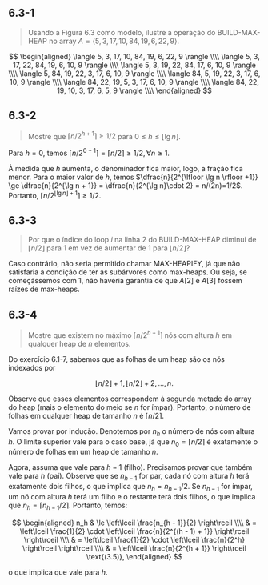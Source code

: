## 6.3-1

> Usando a Figura 6.3 como modelo, ilustre a operação do $\text{BUILD-MAX-HEAP}$ no array $A = \langle 5, 3, 17, 10, 84, 19, 6, 22, 9 \rangle$.

$$
\begin{aligned}
\langle  5,  3, 17, 10, 84, 19, 6, 22, 9 \rangle \\\\
\langle  5,  3, 17, 22, 84, 19, 6, 10, 9 \rangle \\\\
\langle  5,  3, 19, 22, 84, 17, 6, 10, 9 \rangle \\\\
\langle  5, 84, 19, 22,  3, 17, 6, 10, 9 \rangle \\\\
\langle 84,  5, 19, 22,  3, 17, 6, 10, 9 \rangle \\\\
\langle 84, 22, 19,  5,  3, 17, 6, 10, 9 \rangle \\\\
\langle 84, 22, 19, 10,  3, 17, 6,  5, 9 \rangle \\\\
\end{aligned}
$$

## 6.3-2

> Mostre que $\lceil n/2^{h + 1}\rceil \ge 1/2$ para $0 \le h \le \lfloor \lg n \rfloor$.

Para $h=0$, temos $\lceil n/2^{0+1} \rceil = \lceil n/2 \rceil \ge 1/2, \forall n\ge 1$.

À medida que $h$ aumenta, o denominador fica maior, logo, a fração fica menor. Para o maior valor de $h$, temos $\dfrac{n}{2^{\lfloor \lg n \rfloor +1}} \ge \dfrac{n}{2^{\lg n + 1}} = \dfrac{n}{2^{\lg n}\cdot 2} = n/(2n)=1/2$. Portanto, $\lceil n/2^{\lfloor \lg n \rfloor +1} \rceil \ge 1/2$.

## 6.3-3

> Por que o índice do loop $i$ na linha 2 do $\text{BUILD-MAX-HEAP}$ diminui de $\lfloor n / 2 \rfloor$ para $1$ em vez de aumentar de $1$ para $\lfloor n/2 \rfloor$?

Caso contrário, não seria permitido chamar $\text{MAX-HEAPIFY}$, já que não satisfaria a condição de ter as subárvores como max-heaps. Ou seja, se começássemos com $1$, não haveria garantia de que $A[2]$ e $A[3]$ fossem raízes de max-heaps.

## 6.3-4

> Mostre que existem no máximo $\lceil n / 2^{h + 1} \rceil$ nós com altura $h$ em qualquer heap de $n$ elementos.

Do exercício 6.1-7, sabemos que as folhas de um heap são os nós indexados por

$$\left\lfloor n / 2 \right\rfloor + 1, \left\lfloor n / 2 \right\rfloor + 2, \dots, n.$$

Observe que esses elementos correspondem à segunda metade do array do heap (mais o elemento do meio se $n$ for ímpar). Portanto, o número de folhas em qualquer heap de tamanho $n$ é $\left\lceil n / 2 \right\rceil$.

Vamos provar por indução. Denotemos por $n_h$ o número de nós com altura $h$. O limite superior vale para o caso base, já que $n_0 = \left\lceil n / 2 \right\rceil$ é exatamente o número de folhas em um heap de tamanho $n$.

Agora, assuma que vale para $h - 1$ (filho). Precisamos provar que também vale para $h$ (pai). Observe que se $n_{h - 1}$ for par, cada nó com altura $h$ terá exatamente dois filhos, o que implica que $n_h = n_{h - 1} / 2$. Se $n_{h - 1}$ for ímpar, um nó com altura $h$ terá um filho e o restante terá dois filhos, o que implica que $n_h = \left\lceil n_{h - 1} / 2 \right\rceil$. Portanto, temos:

$$
\begin{aligned}
n_h & \le   \left\lceil \frac{n_{h - 1}}{2} \right\rceil \\\\
    & = \left\lceil \frac{1}{2} \cdot \left\lceil \frac{n}{2^{(h - 1) + 1}} \right\rceil \right\rceil \\\\
    & =   \left\lceil \frac{1}{2} \cdot \left\lceil \frac{n}{2^h} \right\rceil \right\rceil \\\\
    & =   \left\lceil \frac{n}{2^{h + 1}} \right\rceil \text{(3.5)},
\end{aligned}
$$

o que implica que vale para $h$.
